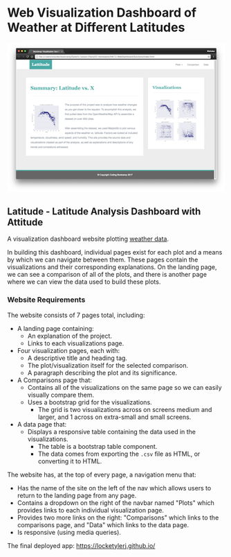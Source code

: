 # Web Visualization Dashboard of Weather at Different Latitudes


![Images/landingResize.png](Images/landingResize.png)

## Latitude - Latitude Analysis Dashboard with Attitude

A visualization dashboard website plotting [weather data](Resources/cities.csv).

In building this dashboard, individual pages exist for each plot and a means by which we can navigate between them. These pages contain the visualizations and their corresponding explanations. On the landing page, we can see a comparison of all of the plots, and there is another page where we can view the data used to build these plots. 

### Website Requirements

The website consists of 7 pages total, including:

* A landing page containing:
  * An explanation of the project.
  * Links to each visualizations page.
* Four visualization pages, each with:
  * A descriptive title and heading tag.
  * The plot/visualization itself for the selected comparison.
  * A paragraph describing the plot and its significance.
* A Comparisons page that:
  * Contains all of the visualizations on the same page so we can easily visually compare them.
  * Uses a bootstrap grid for the visualizations.
    * The grid is two visualizations across on screens medium and larger, and 1 across on extra-small and small screens.
* A data page that:
  * Displays a responsive table containing the data used in the visualizations.
    * The table is a bootstrap table component.
    * The data comes from exporting the `.csv` file as HTML, or converting it to HTML.

The website has, at the top of every page, a navigation menu that:

* Has the name of the site on the left of the nav which allows users to return to the landing page from any page.
* Contains a dropdown on the right of the navbar named "Plots" which provides links to each individual visualization page.
* Provides two more links on the right: "Comparisons" which links to the comparisons page, and "Data" which links to the data page.
* Is responsive (using media queries). 

 The final deployed app: https://locketylerj.github.io/

